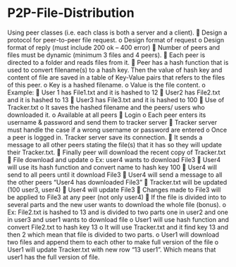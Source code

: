 # P2P-File-Distribution
Using peer classes (i.e. each class is both a server and a client).
 Design a protocol for peer-to-peer file request.
o Design format of request
o Design format of reply (must include 200 ok – 400 error)
 Number of peers and files must be dynamic (minimum 3 files and 4 peers).
 Each peer is directed to a folder and reads files from it.
 Peer has a hash function that is used to convert filename(s) to a hash key. Then the value of hash key and content of file are saved in a table of Key-Value pairs that refers to the files of this peer.
o Key is a hashed filename.
o Value is the file content.
o Example:
 User 1 has File1.txt and it is hashed to 12
 User2 has File2.txt and it is hashed to 13
 User3 has File3.txt and it is hashed to 100
 Use of Tracker.txt
o It saves the hashed filename and the peers/ users who downloaded it.
o Available at all peers
 Login 
o Each peer enters its username & password and send them to tracker server
 Tracker server must handle the case if a wrong username or password are entered
o Once a peer is logged in. Tracker server save its connection.
 It sends a message to all other peers stating the file(s) that it has so they will update their Tracker.txt.
 Finally peer will download the recent copy of Tracker.txt
 File download and update 
o Ex: user4 wants to download File3
 User4 will use its hash function and convert name to hash key 100
 User4 will send to all peers until it download File3
 User4 will send a message to all the other peers “User4 has downloaded File3”
 Tracker.txt will be updated (100 user3, user4)
 User4 will update File3
 Changes made to File3 will be applied to File3 at any peer (not only user4)
 If the file is divided into to several parts and the new user wants to download the whole file (bonus). 
o Ex: File2.txt is hashed to 13 and is divided to two parts one in user2 and one in user3 and user1 wants to download file
o User1 will use hash function and convert File2.txt to hash key 13
o It will use Tracker.txt and it find key 13 and then 2 which mean that file is divided to two parts.
o User1 will download two files and append them to each other to make full version of the file
o User1 will update Tracker.txt with new row “13 user1”. Which means that user1 has the full version of file.
